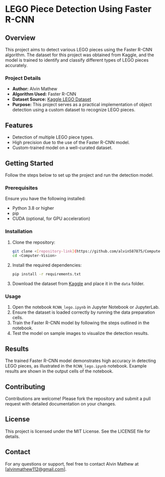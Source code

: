 # LEGO Piece Detection Using Faster R-CNN

## Overview
This project aims to detect various LEGO pieces using the Faster R-CNN algorithm. The dataset for this project was obtained from Kaggle, and the model is trained to identify and classify different types of LEGO pieces accurately.

### Project Details
- **Author:** Alvin Mathew  
- **Algorithm Used:** Faster R-CNN  
- **Dataset Source:** [Kaggle LEGO Dataset](https://www.kaggle.com/)  
- **Purpose:** This project serves as a practical implementation of object detection using a custom dataset to recognize LEGO pieces. 

## Features
- Detection of multiple LEGO piece types.
- High precision due to the use of the Faster R-CNN model.
- Custom-trained model on a well-curated dataset.

## Getting Started
Follow the steps below to set up the project and run the detection model.

### Prerequisites
Ensure you have the following installed:
- Python 3.8 or higher
- pip
- CUDA (optional, for GPU acceleration)

### Installation
1. Clone the repository:
   ```bash
   git clone <[repository-link](https://github.com/alvin587875/Computer-Vision-/edit/main)>
   cd <Computer-Vision>
   ```

2. Install the required dependencies:
   ```bash
   pip install -r requirements.txt
   ```

3. Download the dataset from [Kaggle](https://www.kaggle.com/) and place it in the `data` folder.

### Usage
1. Open the notebook `RCNN_lego.ipynb` in Jupyter Notebook or JupyterLab.
2. Ensure the dataset is loaded correctly by running the data preparation cells.
3. Train the Faster R-CNN model by following the steps outlined in the notebook.
4. Test the model on sample images to visualize the detection results.

## Results
The trained Faster R-CNN model demonstrates high accuracy in detecting LEGO pieces, as illustrated in the `RCNN_lego.ipynb` notebook. Example results are shown in the output cells of the notebook.

## Contributing
Contributions are welcome! Please fork the repository and submit a pull request with detailed documentation on your changes.

## License
This project is licensed under the MIT License. See the LICENSE file for details.

## Contact
For any questions or support, feel free to contact Alvin Mathew at [alvinmathew112@gmail.com].
